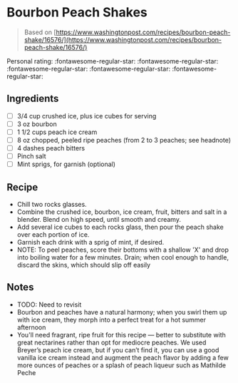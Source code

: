 <!-- Do not modify sections with "AUTO-*". They are updated by make.py -->

# Bourbon Peach Shakes

> Based on [https://www.washingtonpost.com/recipes/bourbon-peach-shake/16576/](https://www.washingtonpost.com/recipes/bourbon-peach-shake/16576/)

<!-- rating=0; (User can specify rating on scale of 1-5) -->
<!-- AUTO-UserRating -->
Personal rating: :fontawesome-regular-star: :fontawesome-regular-star: :fontawesome-regular-star: :fontawesome-regular-star: :fontawesome-regular-star:
<!-- /AUTO-UserRating -->

<!-- TODO: Capture image for Bourbon Peach Shakes -->

## Ingredients

* [ ] 3/4 cup crushed ice, plus ice cubes for serving
* [ ] 3 oz bourbon
* [ ] 1 1/2 cups peach ice cream
* [ ] 8 oz chopped, peeled ripe peaches (from 2 to 3 peaches; see headnote)
* [ ] 4 dashes peach bitters
* [ ] Pinch salt
* [ ] Mint sprigs, for garnish (optional)

## Recipe

* Chill two rocks glasses.
* Combine the crushed ice, bourbon, ice cream, fruit, bitters and salt in a blender. Blend on high speed, until smooth and creamy.
* Add several ice cubes to each rocks glass, then pour the peach shake over each portion of ice.
* Garnish each drink with a sprig of mint, if desired.
* NOTE: To peel peaches, score their bottoms with a shallow 'X' and drop into boiling water for a few minutes. Drain; when cool enough to handle, discard the skins, which should slip off easily

## Notes

* TODO: Need to revisit
* Bourbon and peaches have a natural harmony; when you swirl them up with ice cream, they morph into a perfect treat for a hot summer afternoon
* You'll need fragrant, ripe fruit for this recipe — better to substitute with great nectarines rather than opt for mediocre peaches. We used Breyer’s peach ice cream, but if you can’t find it, you can use a good vanilla ice cream instead and augment the peach flavor by adding a few more ounces of peaches or a splash of peach liqueur such as Mathilde Peche

